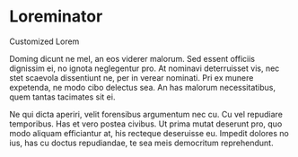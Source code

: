Loreminator
===========

Customized Lorem

Doming dicunt ne mel, an eos viderer malorum. Sed essent officiis dignissim ei, no ignota neglegentur pro. At nominavi deterruisset vis, nec stet scaevola dissentiunt ne, per in verear nominati. Pri ex munere expetenda, ne modo cibo delectus sea. An has malorum necessitatibus, quem tantas tacimates sit ei.

Ne qui dicta aperiri, velit forensibus argumentum nec cu. Cu vel repudiare temporibus. Has et vero postea civibus. Ut prima mutat deserunt pro, quo modo aliquam efficiantur at, his recteque deseruisse eu. Impedit dolores no ius, has cu doctus repudiandae, te sea meis democritum reprehendunt.